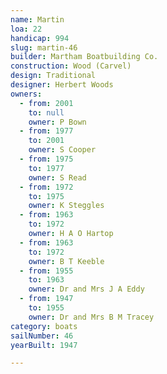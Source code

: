 ```yaml
---
name: Martin
loa: 22
handicap: 994
slug: martin-46
builder: Martham Boatbuilding Co.
construction: Wood (Carvel)
design: Traditional
designer: Herbert Woods
owners:
  - from: 2001
    to: null
    owner: P Bown
  - from: 1977
    to: 2001
    owner: S Cooper
  - from: 1975
    to: 1977
    owner: S Read
  - from: 1972
    to: 1975
    owner: K Steggles
  - from: 1963
    to: 1972
    owner: H A O Hartop
  - from: 1963
    to: 1972
    owner: B T Keeble
  - from: 1955
    to: 1963
    owner: Dr and Mrs J A Eddy
  - from: 1947
    to: 1955
    owner: Dr and Mrs B M Tracey
category: boats
sailNumber: 46
yearBuilt: 1947

---
```

